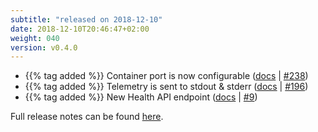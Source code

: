 ```yaml
---
subtitle: "released on 2018-12-10"
date: 2018-12-10T20:46:47+02:00
weight: 040
version: v0.4.0
---
```


- {{% tag added %}} Container port is now configurable ([docs](https://promitor.io/configuration/v0.x/#runtime) | [#238](https://github.com/tomkerkhove/promitor/issues/238))
- {{% tag added %}} Telemetry is sent to stdout & stderr ([docs](https://promitor.io/configuration/v0.x/#logging) | [#196](https://github.com/tomkerkhove/promitor/issues/196))
- {{% tag added %}} New Health API endpoint ([docs](https://promitor.io/operations/#health) | [#9](https://github.com/tomkerkhove/promitor/issues/9))

Full release notes can be found [here](https://github.com/tomkerkhove/promitor/releases/tag/0.4.0).
